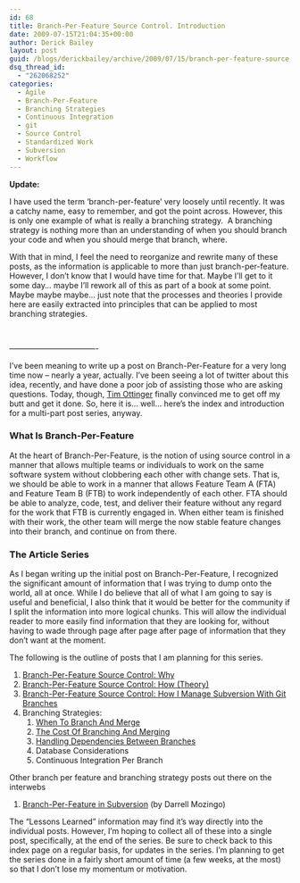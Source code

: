 ```yaml
---
id: 68
title: Branch-Per-Feature Source Control. Introduction
date: 2009-07-15T21:04:35+00:00
author: Derick Bailey
layout: post
guid: /blogs/derickbailey/archive/2009/07/15/branch-per-feature-source-control-introduction.aspx
dsq_thread_id:
  - "262068252"
categories:
  - Agile
  - Branch-Per-Feature
  - Branching Strategies
  - Continuous Integration
  - git
  - Source Control
  - Standardized Work
  - Subversion
  - Workflow
---
```

**Update:** 

I have used the term ‘branch-per-feature’ very loosely until recently. It was a catchy name, easy to remember, and got the point across. However, this is only one example of what is really a branching strategy.&#160; A branching strategy is nothing more than an understanding of when you should branch your code and when you should merge that branch, where. 

With that in mind, I feel the need to reorganize and rewrite many of these posts, as the information is applicable to more than just branch-per-feature. However, I don’t know that I would have time for that. Maybe I’ll get to it some day… maybe I’ll rework all of this as part of a book at some point. Maybe maybe maybe… just note that the processes and theories I provide here are easily extracted into principles that can be applied to most branching strategies.

&#160;

&#8212;&#8212;&#8212;&#8212;&#8212;&#8212;&#8212;&#8212;&#8212;&#8212;&#8212;-

I’ve been meaning to write up a post on Branch-Per-Feature for a very long time now – nearly a year, actually. I’ve been seeing a lot of twitter about this idea, recently, and have done a poor job of assisting those who are asking questions. Today, though, [Tim Ottinger](http://agileotter.blogspot.com/) finally convinced me to get off my butt and get it done. So, here it is… well… here’s the index and introduction for a multi-part post series, anyway.

### What Is Branch-Per-Feature

At the heart of Branch-Per-Feature, is the notion of using source control in a manner that allows multiple teams or individuals to work on the same software system without clobbering each other with change sets. That is, we should be able to work in a manner that allows Feature Team A (FTA) and Feature Team B (FTB) to work independently of each other. FTA should be able to analyze, code, test, and deliver their feature without any regard for the work that FTB is currently engaged in. When either team is finished with their work, the other team will merge the now stable feature changes into their branch, and continue on from there.

### The Article Series

As I began writing up the initial post on Branch-Per-Feature, I recognized the significant amount of information that I was trying to dump onto the world, all at once. While I do believe that all of what I am going to say is useful and beneficial, I also think that it would be better for the community if I split the information into more logical chunks. This will allow the individual reader to more easily find information that they are looking for, without having to wade through page after page after page of information that they don’t want at the moment.

The following is the outline of posts that I am planning for this series.

  1. [Branch-Per-Feature Source Control: Why](http://www.lostechies.com/blogs/derickbailey/archive/2009/07/15/branch-per-feature-source-control-part-1-why.aspx) 
  2. [Branch-Per-Feature Source Control: How (Theory)](http://www.lostechies.com/blogs/derickbailey/archive/2009/07/21/branch-per-feature-source-control-part-2-how-theory.aspx) 
  3. [Branch-Per-Feature Source Control: How I Manage Subversion With Git Branches](http://www.lostechies.com/blogs/derickbailey/archive/2010/02/03/branch-per-feature-how-i-manage-subversion-with-git-branches.aspx) 
  4. Branching Strategies: 
      1. [When To Branch And Merge](http://www.lostechies.com/blogs/derickbailey/archive/2010/02/24/branching-strategies-when-to-branch-and-merge.aspx) 
      2. [The Cost Of Branching And Merging](http://www.lostechies.com/blogs/derickbailey/archive/2010/02/24/branching-strategies-the-cost-of-branching-and-merging.aspx) 
      3. [Handling Dependencies Between Branches](http://www.lostechies.com/blogs/derickbailey/archive/2010/04/06/branching-strategies-handling-dependencies-between-branches.aspx)
      4. Database Considerations 
      5. Continuous Integration Per Branch 

Other branch per feature and branching strategy posts out there on the interwebs

  1. [Branch-Per-Feature in Subversion](http://darrell.mozingo.net/2009/12/04/branch-per-feature-in-subversion/) (by Darrell Mozingo) 

The “Lessons Learned” information may find it’s way directly into the individual posts. However, I’m hoping to collect all of these into a single post, specifically, at the end of the series. Be sure to check back to this index page on a regular basis, for updates in the series. I’m planning to get the series done in a fairly short amount of time (a few weeks, at the most) so that I don’t lose my momentum or motivation.